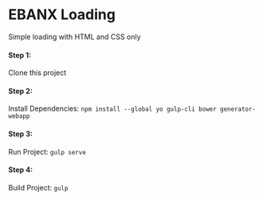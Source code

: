 # EBANX Loading
Simple loading with HTML and CSS only

#### Step 1:
Clone this project

#### Step 2:
Install Dependencies: `npm install --global yo gulp-cli bower generator-webapp`

#### Step 3: 
Run Project: `gulp serve`

#### Step 4:
Build Project: `gulp`

